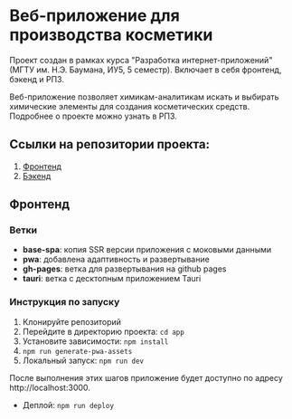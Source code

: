 # Веб-приложение для производства косметики

Проект создан в рамках курса "Разработка интернет-приложений" (МГТУ им. Н.Э. Баумана, ИУ5, 5 семестр). Включает в себя фронтенд, бэкенд и РПЗ.

Веб-приложение позволяет химикам-аналитикам искать и выбирать химические элементы для создания косметических средств. Подробнее о проекте можно узнать в РПЗ.

## Ссылки на репозитории проекта:

1. [Фронтенд](https://github.com/sdagmir/cosmetics-production-frontend)
2. [Бэкенд](https://github.com/sdagmir/cosmetics-production-backend)

## Фронтенд

### Ветки

- **base-spa**: копия SSR версии приложения с моковыми данными
- **pwa**: добавлена адаптивность и развертывание
- **gh-pages**: ветка для развертывания на github pages
- **tauri**: ветка с десктопным приложением Tauri

### Инструкция по запуску

1. Клонируйте репозиторий
2. Перейдите в директорию проекта: `cd app`
3. Установите зависимости: `npm install`
4. `npm run generate-pwa-assets`
5. Локальный запуск: `npm run dev`

После выполнения этих шагов приложение будет доступно по адресу http://localhost:3000.

- Деплой: `npm run deploy`

